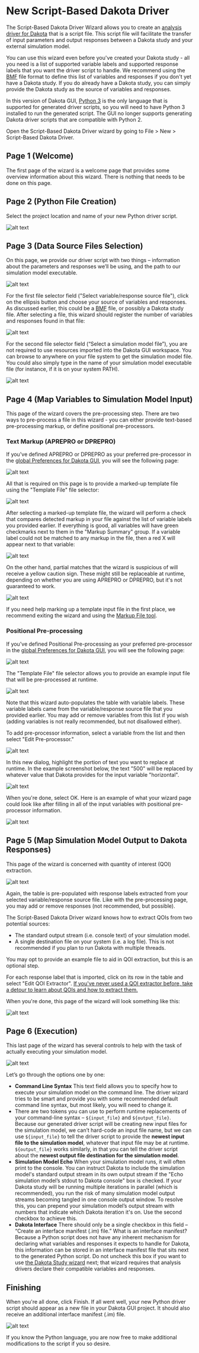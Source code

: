 New Script-Based Dakota Driver
=======

The Script-Based Dakota Driver Wizard allows you to create an [analysis driver for Dakota](ExternalSimulationModelOverview.html) that is a script file.  This script file will facilitate the transfer of input parameters and output responses between a Dakota study and your external simulation model.

You can use this wizard even before you've created your Dakota study - all you need is a list of supported variable labels and supported response labels that you want the driver script to handle.  We recommend using the [BMF](BMF.html) file format to define this list of variables and responses if you don't yet have a Dakota study.  If you do already have a Dakota study, you can simply provide the Dakota study as the source of variables and responses.

In this version of Dakota GUI, [Python 3](https://www.python.org/downloads/) is the only language that is supported for generated driver scripts, so you will need to have Python 3 installed to run the generated script.  The GUI no longer supports generating Dakota driver scripts that are compatible with Python 2.

Open the Script-Based Dakota Driver wizard by going to File > New > Script-Based Dakota Driver.

## Page 1 (Welcome)<a name="script-based-welcome"></a>

The first page of the wizard is a welcome page that provides some overview information about this wizard.  There is nothing that needs to be done on this page.

## Page 2 (Python File Creation)

Select the project location and name of your new Python driver script.

![alt text](img/NewDakotaStudy_Drivers_Python_2.png "Python File Creation")

## Page 3 (Data Source Files Selection)<a name="script-based-data-source"></a>

On this page, we provide our driver script with two things – information about the parameters and responses we’ll be using, and the path to our simulation model executable.

![alt text](img/NewDakotaStudy_Drivers_Python_3.png "Data Source Files Selection")

For the first file selector field ("Select variable/response source file"), click on the ellipsis button and choose your source of variables and responses.  As discussed earlier, this could be a [BMF](BMF.html) file, or possibly a Dakota study file.  After selecting a file, this wizard should register the number of variables and responses found in that file:

![alt text](img/NewDakotaStudy_Drivers_Python_4.png "It found variables and responses!")

For the second file selector field (“Select a simulation model file”), you are not required to use resources imported into the Dakota GUI workspace.  You can browse to anywhere on your file system to get the simulation model file.  You could also simply type in the name of your simulation model executable file (for instance, if it is on your system PATH).

![alt text](img/NewDakotaStudy_Drivers_Python_5.png "Added a simulation model executable")

## Page 4 (Map Variables to Simulation Model Input)<a name="script-based-preproc"></a>

This page of the wizard covers the pre-processing step.  There are two ways to pre-process a file in this wizard - you can either provide text-based pre-processing markup, or define positional pre-processors.

### Text Markup (APREPRO or DPREPRO)

If you've defined APREPRO or DPREPRO as your preferred pre-processor in the [global Preferences for Dakota GUI](Preferences.html#highlighter), you will see the following page:

![alt text](img/NewDakotaStudy_Drivers_Python_17.png "Time to markup")

All that is required on this page is to provide a marked-up template file using the "Template File" file selector:

![alt text](img/NewDakotaStudy_Drivers_Python_19.png "I like it when everything turns green")

After selecting a marked-up template file, the wizard will perform a check that compares detected markup in your file against the list of variable labels you provided earlier.  If everything is good, all variables will have green checkmarks next to them in the "Markup Summary" group.  If a variable label could not be matched to any markup in the file, then a red X will appear next to that variable:

![alt text](img/NewDakotaStudy_Drivers_Python_18.png "Note that {t} does not appear anywhere in the markup file")

On the other hand, partial matches that the wizard is suspicious of will receive a yellow caution sign.  These might still be replaceable at runtime, depending on whether you are using APREPRO or DPREPRO, but it's not guaranteed to work.

![alt text](img/NewDakotaStudy_Drivers_Python_20.png "Note that the markup for thickness uses APREPRO style markup instead of DPREPRO style markup")

If you need help marking up a template input file in the first place, we recommend exiting the wizard and using the [Markup File tool](ContextMenuTools.html#markup-file).

### Positional Pre-processing

If you've defined Positional Pre-processing as your preferred pre-processor in the [global Preferences for Dakota GUI](Preferences.html#highlighter), you will see the following page:

![alt text](img/NewDakotaStudy_Drivers_Python_6.png "Time to pre-process")

The "Template File" file selector allows you to provide an example input file that will be pre-processed at runtime.

![alt text](img/NewDakotaStudy_Drivers_Python_7.png "It's never not a good time to pre-process")

Note that this wizard auto-populates the table with variable labels.  These variable labels came from the variable/response source file that you provided earlier.  You may add or remove variables from this list if you wish (adding variables is not really recommended, but not disallowed either).

To add pre-processor information, select a variable from the list and then select "Edit Pre-processor."

![alt text](img/NewDakotaStudy_Drivers_Python_8.png "Be sure to select a good text segment to pre-process")

In this new dialog, highlight the portion of text you want to replace at runtime.  In the example screenshot below, the text "500" will be replaced by whatever value that Dakota provides for the input variable "horizontal".

![alt text](img/NewDakotaStudy_Drivers_Python_9.png "How about this one?")

When you're done, select OK.  Here is an example of what your wizard page could look like after filling in all of the input variables with positional pre-processor information.

![alt text](img/NewDakotaStudy_Drivers_Python_10.png "Beautiful")

## Page 5 (Map Simulation Model Output to Dakota Responses)<a name="script-based-postproc"></a>

This page of the wizard is concerned with quantity of interest (QOI) extraction.

![alt text](img/NewDakotaStudy_Drivers_Python_11.png "Here be QOI extractors")

Again, the table is pre-populated with response labels extracted from your selected variable/response source file.  Like with the pre-processing page, you may add or remove responses (not recommended, but possible).

The Script-Based Dakota Driver wizard knows how to extract QOIs from two potential sources:

* The standard output stream (i.e. console text) of your simulation model.
* A single destination file on your system (i.e. a log file).  This is not recommended if you plan to run Dakota with multiple threads.

You may opt to provide an example file to aid in QOI extraction, but this is an optional step.

For each response label that is imported, click on its row in the table and select "Edit QOI Extractor".  [If you've never used a QOI extractor before, take a detour to learn about QOIs and how to extract them.](QOI.html)

When you're done, this page of the wizard will look something like this:

![alt text](img/NewDakotaStudy_Drivers_Python_14.png "Ready to move on")

## Page 6 (Execution)<a name="script-based-execution"></a>

This last page of the wizard has several controls to help with the task of actually executing your simulation model.

![alt text](img/NewDakotaStudy_Drivers_Python_15.png "We're nearly done!")

Let’s go through the options one by one:

* **Command Line Syntax** This text field allows you to specify how to execute your simulation model on the command line.  The driver wizard tries to be smart and provide you with some recommended default command line syntax, but most likely, you will need to change it.
 * There are two tokens you can use to perform runtime replacements of your command-line syntax – `${input_file}` and `${output_file}`.  Because our generated driver script will be creating new input files for the simulation model, we can’t hard-code an input file name, but we can use `${input_file}` to tell the driver script to provide the **newest input file to the simulation model**, whatever that input file may be at runtime.  `${output_file}` works similarly, in that you can tell the driver script about the **newest output file destination for the simulation model**.
* **Simulation Model Echo** When your simulation model runs, it will often print to the console.  You can instruct Dakota to include the simulation model's standard output stream in its own output stream if the "Echo simulation model’s stdout to Dakota console" box is checked.  If your Dakota study will be running multiple iterations in parallel (which is recommended), you run the risk of many simulation model output streams becoming tangled in one console output window.  To resolve this, you can prepend your simulation model’s output stream with numbers that indicate which Dakota iteration it's on.  Use the second checkbox to achieve this.
* **Dakota Interface** There should only be a single checkbox in this field – “Create an interface manifest (.im) file.”  What is an interface manifest?  Because a Python script does not have any inherent mechanism for declaring what variables and responses it expects to handle for Dakota, this information can be stored in an interface manifest file that sits next to the generated Python script.  Do not uncheck this box if you want to use [the Dakota Study wizard](#dakota-study-wizard) next; that wizard requires that analysis drivers declare their compatible variables and responses.

## Finishing

When you're all done, click Finish.  If all went well, your new Python driver script should appear as a new file in your Dakota GUI project.  It should also receive an additional interface manifest (.im) file.

![alt text](img/NewDakotaStudy_Drivers_Python_16.png "Our completed driver file")

If you know the Python language, you are now free to make additional modifications to the script if you so desire.